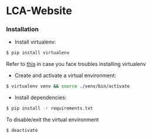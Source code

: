 # LCA-Website <br>
### Installation
- Install virtualenv:
```bash
$ pip install virtualenv
```   
Refer to [this](https://virtualenv.pypa.io/en/latest/installation.html) in case you face troubles installing virtualenv

- Create and activate a virtual environment:
```bash 
$ virtualenv venv && source ./venv/bin/activate
```

- Install dependencies:
```bash 
$ pip install -r requirements.txt
```

To disable/exit the virtual environment
```bash
$ deactivate
``` 
